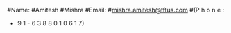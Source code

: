 #Name: #Amitesh #Mishra
#Email: #mishra.amitesh@tftus.com #(P h o n e : 
 
 + 9 1 - 6 3 8 8 0 1 0 6 1 7) 
 
 